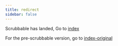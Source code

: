 ```yaml
---
title: redirect
sidebar: false
---
```


Scrubbable has landed, Go to [index](./index)

For the pre-scrubbable version, go to [index-original](./index-original)
